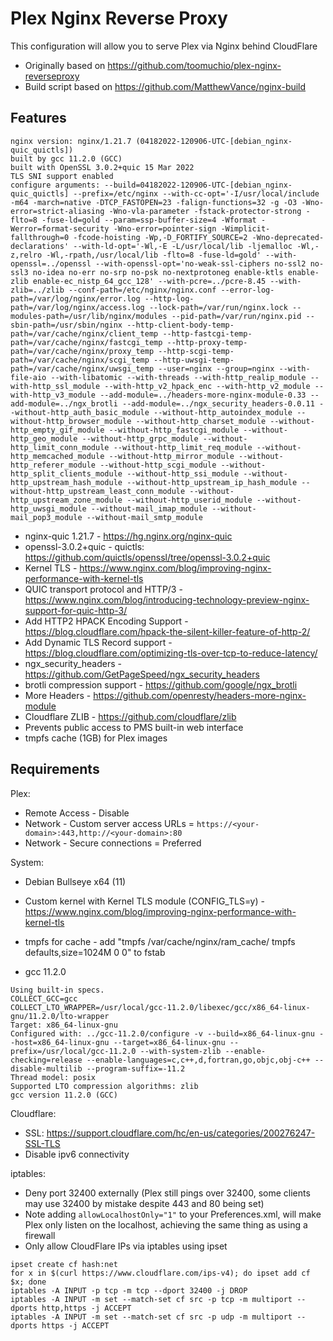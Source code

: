 # Plex Nginx Reverse Proxy
 
This configuration will allow you to serve Plex via Nginx behind CloudFlare

 * Originally based on https://github.com/toomuchio/plex-nginx-reverseproxy
 * Build script based on https://github.com/MatthewVance/nginx-build

## Features

```
nginx version: nginx/1.21.7 (04182022-120906-UTC-[debian_nginx-quic_quictls])
built by gcc 11.2.0 (GCC)
built with OpenSSL 3.0.2+quic 15 Mar 2022
TLS SNI support enabled
configure arguments: --build=04182022-120906-UTC-[debian_nginx-quic_quictls] --prefix=/etc/nginx --with-cc-opt='-I/usr/local/include -m64 -march=native -DTCP_FASTOPEN=23 -falign-functions=32 -g -O3 -Wno-error=strict-aliasing -Wno-vla-parameter -fstack-protector-strong -flto=8 -fuse-ld=gold --param=ssp-buffer-size=4 -Wformat -Werror=format-security -Wno-error=pointer-sign -Wimplicit-fallthrough=0 -fcode-hoisting -Wp,-D_FORTIFY_SOURCE=2 -Wno-deprecated-declarations' --with-ld-opt='-Wl,-E -L/usr/local/lib -ljemalloc -Wl,-z,relro -Wl,-rpath,/usr/local/lib -flto=8 -fuse-ld=gold' --with-openssl=../openssl --with-openssl-opt='no-weak-ssl-ciphers no-ssl2 no-ssl3 no-idea no-err no-srp no-psk no-nextprotoneg enable-ktls enable-zlib enable-ec_nistp_64_gcc_128' --with-pcre=../pcre-8.45 --with-zlib=../zlib --conf-path=/etc/nginx/nginx.conf --error-log-path=/var/log/nginx/error.log --http-log-path=/var/log/nginx/access.log --lock-path=/var/run/nginx.lock --modules-path=/usr/lib/nginx/modules --pid-path=/var/run/nginx.pid --sbin-path=/usr/sbin/nginx --http-client-body-temp-path=/var/cache/nginx/client_temp --http-fastcgi-temp-path=/var/cache/nginx/fastcgi_temp --http-proxy-temp-path=/var/cache/nginx/proxy_temp --http-scgi-temp-path=/var/cache/nginx/scgi_temp --http-uwsgi-temp-path=/var/cache/nginx/uwsgi_temp --user=nginx --group=nginx --with-file-aio --with-libatomic --with-threads --with-http_realip_module --with-http_ssl_module --with-http_v2_hpack_enc --with-http_v2_module --with-http_v3_module --add-module=../headers-more-nginx-module-0.33 --add-module=../ngx_brotli --add-module=../ngx_security_headers-0.0.11 --without-http_auth_basic_module --without-http_autoindex_module --without-http_browser_module --without-http_charset_module --without-http_empty_gif_module --without-http_fastcgi_module --without-http_geo_module --without-http_grpc_module --without-http_limit_conn_module --without-http_limit_req_module --without-http_memcached_module --without-http_mirror_module --without-http_referer_module --without-http_scgi_module --without-http_split_clients_module --without-http_ssi_module --without-http_upstream_hash_module --without-http_upstream_ip_hash_module --without-http_upstream_least_conn_module --without-http_upstream_zone_module --without-http_userid_module --without-http_uwsgi_module --without-mail_imap_module --without-mail_pop3_module --without-mail_smtp_module
```

 * nginx-quic 1.21.7 - https://hg.nginx.org/nginx-quic
 * openssl-3.0.2+quic - quictls: https://github.com/quictls/openssl/tree/openssl-3.0.2+quic
 * Kernel TLS - https://www.nginx.com/blog/improving-nginx-performance-with-kernel-tls
 * QUIC transport protocol and HTTP/3 - https://www.nginx.com/blog/introducing-technology-preview-nginx-support-for-quic-http-3/
 * Add HTTP2 HPACK Encoding Support - https://blog.cloudflare.com/hpack-the-silent-killer-feature-of-http-2/
 * Add Dynamic TLS Record support - https://blog.cloudflare.com/optimizing-tls-over-tcp-to-reduce-latency/
 * ngx_security_headers - https://github.com/GetPageSpeed/ngx_security_headers
 * brotli compression support - https://github.com/google/ngx_brotli
 * More Headers - https://github.com/openresty/headers-more-nginx-module
 * Cloudflare ZLIB - https://github.com/cloudflare/zlib
 * Prevents public access to PMS built-in web interface
 * tmpfs cache (1GB) for Plex images
 
## Requirements
 
Plex:
* Remote Access - Disable
* Network - Custom server access URLs = `https://<your-domain>:443,http://<your-domain>:80`
* Network - Secure connections = Preferred

System: 
* Debian Bullseye x64 (11)
* Custom kernel with Kernel TLS module (CONFIG_TLS=y) - https://www.nginx.com/blog/improving-nginx-performance-with-kernel-tls
* tmpfs for cache - add "tmpfs /var/cache/nginx/ram_cache/ tmpfs defaults,size=1024M 0 0" to fstab

* gcc 11.2.0 

```
Using built-in specs.
COLLECT_GCC=gcc
COLLECT_LTO_WRAPPER=/usr/local/gcc-11.2.0/libexec/gcc/x86_64-linux-gnu/11.2.0/lto-wrapper
Target: x86_64-linux-gnu
Configured with: ../gcc-11.2.0/configure -v --build=x86_64-linux-gnu --host=x86_64-linux-gnu --target=x86_64-linux-gnu --prefix=/usr/local/gcc-11.2.0 --with-system-zlib --enable-checking=release --enable-languages=c,c++,d,fortran,go,objc,obj-c++ --disable-multilib --program-suffix=-11.2
Thread model: posix
Supported LTO compression algorithms: zlib
gcc version 11.2.0 (GCC)
```

Cloudflare:
* SSL: https://support.cloudflare.com/hc/en-us/categories/200276247-SSL-TLS
* Disable ipv6 connectivity

iptables:
* Deny port 32400 externally (Plex still pings over 32400, some clients may use 32400 by mistake despite 443 and 80 being set)
* Note adding `allowLocalhostOnly="1"` to your Preferences.xml, will make Plex only listen on the localhost, achieving the same thing as using a firewall
* Only allow CloudFlare IPs via iptables using ipset

```
ipset create cf hash:net
for x in $(curl https://www.cloudflare.com/ips-v4); do ipset add cf $x; done
iptables -A INPUT -p tcp -m tcp --dport 32400 -j DROP
iptables -A INPUT -m set --match-set cf src -p tcp -m multiport --dports http,https -j ACCEPT
iptables -A INPUT -m set --match-set cf src -p udp -m multiport --dports https -j ACCEPT
```
